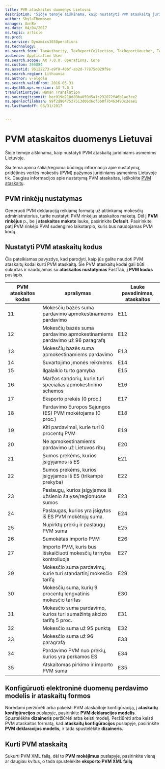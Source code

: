 ```yaml
---
title: PVM ataskaitos duomenys Lietuvai
description: "Šioje temoje aiškinama, kaip nustatyti PVM ataskaitą juridiniams asmenims Lietuvoje."
author: ShylaThompson
manager: AnnBe
ms.date: 04/04/2017
ms.topic: article
ms.prod: 
ms.service: Dynamics365Operations
ms.technology: 
ms.search.form: TaxAuthority, TaxReportCollection, TaxReportVoucher, TaxTable
audience: Application User
ms.search.scope: AX 7.0.0, Operations, Core
ms.custom: 266884
ms.assetid: 96122273-e9f8-40bf-ab2d-77875d029f9e
ms.search.region: Lithuania
ms.author: v-elgolu
ms.search.validFrom: 2016-05-31
ms.dyn365.ops.version: AX 7.0.1
translationtype: Human Translation
ms.sourcegitcommit: bec019d218d80ba059d5a1c232072f46b1ae3ee2
ms.openlocfilehash: 99f2d9047537513d06d6cf5b8f7b463493c2eae1
ms.lasthandoff: 03/31/2017


---
```


# <a name="vat-statement-details-for-lithuania"></a>PVM ataskaitos duomenys Lietuvai

Šioje temoje aiškinama, kaip nustatyti PVM ataskaitą juridiniams asmenims Lietuvoje.

Šia tema apima šaliai/regionui būdingų informacija apie nustatymą, pridėtinės vertės mokestis (PVM) pažymos juridiniams asmenims Lietuvoje tik. Daugiau informacijos apie nustatymą PVM ataskaitas, ieškokite [PVM ataskaitų](emea-vat-reporting.md).

## <a name="set-up-sales-tax-authorities"></a>PVM rinkėjų nustatymas
Generuoti PVM deklaraciją reikiamą formatą už atitinkamą mokesčių administratorius, turite nustatyti PVM rinkėjus ataskaitos maketą. Dėl į **PVM rinkėjus** p., be į **ataskaitos maketo** lauke, pasirinkite **Default**. Pasirinkite patį PVM rinkėjo PVM sudengimo laikotarpio, kuris bus naudojamas PVM kodų.

## <a name="set-up-sales-tax-reporting-codes"></a>Nustatyti PVM ataskaitų kodus
Čia pateikiamas pavyzdys, kad parodyti, kaip jūs galite naudoti PVM ataskaitų kodai kurti PVM ataskaitą. Šie PVM ataskaitų kodai gali būti sukurtas ir naudojamas su **ataskaitos nustatymas** FastTab, į **PVM kodus** puslapis.

| PVM ataskaitos kodas | aprašymas                                                           | Lauke pavadinimas, ataskaitos |
|--------------------------|-----------------------------------------------------------------------|------------------------|
| 11                       | Mokesčių bazės suma pardavimo apmokestinamiems pardavimo                                | E11                    |
| 12                       | Mokesčių bazės suma pardavimo apmokestinamiems pardavimo už 96 paragrafą               | E12                    |
| 13                       | Mokesčių bazės suma apmokestinamiems pardavimo                                  | E13                    |
| 14                       | Suvartojimo įmonės reikmėms                                  | E14                    |
| 15                       | Ilgalaikio turto gamyba                                                | E15                    |
| 16                       | Maržos sandorių, kurie turi specialias apmokestinimo schemos                   | E16                    |
| 17                       | Eksporto prekės (0 proc.)                                           | E17                    |
| 18                       | Pardavimo Europos Sąjungos (ES) PVM mokėtojams (0 proc.)                   | E18                    |
| 19                       | Kiti pardavimai, kurie turi 0 procentų PVM                                   | E19                    |
| 20                       | Ne apmokestinamiems pardavimo už Lietuvos ribų                          | E20                    |
| 21                       | Sumos prekėms, kurios įsigyjamos iš ES                        | E21                    |
| 22                       | Sumos prekėms, kurios įsigyjamos iš ES (trikampė prekyba)     | E22                    |
| 23                       | Paslaugų, kurios įsigyjamos iš užsienio šalyse/regionuose sumos  | E23                    |
| 24                       | Paslaugas, kurios yra įsigytos iš ES PVM mokėtojų suma.             | E24                    |
| 25                       | Nupirktų prekių ir paslaugų PVM suma                            | E25                    |
| 26                       | Sumokėtas importo PVM                                                       | E26                    |
| 27                       | Importo PVM, kuris bus išskaičiuoti mokesčių tarnyba kontroliuoja | E27                    |
| 29                       | Mokesčio suma pardavimų, kurie turi standartinį mokesčio tarifą                     | E29                    |
| 30                       | Mokesčių suma, kurių 9 procentų lengvatinis mokesčio tarifas         | E30                    |
| 31                       | Mokesčio suma pardavimo, kurios turi sumažintą akcizo tarifą 5 proc.         | E31                    |
| 32                       | Mokesčio suma už 95 punktą                                  | E32                    |
| 33                       | Mokesčio suma už 96 paragrafą                                  | E33                    |
| 34                       | Pardavimo PVM nuo prekių, kurios yra perkamos ES                       | E34                    |
| 35                       | Atskaitomas pirkimo ir importo PVM suma                             | E35                    |

## <a name="configure-the-electronic-reporting-model-and-format-for-the-report"></a>Konfigūruoti elektroninė duomenų perdavimo modelis ir ataskaitų formos
Norėdami peržiūrėti arba pakeisti PVM ataskaitoje konfigūraciją, į **ataskaitų konfigūracijos** puslapyje, pasirinkite **PVM deklaracijos modelis**. Spustelėkite **dizaineris** peržiūrėti arba keisti modelį. Peržiūrėti arba keisti PVM ataskaitos formatą, kad **ataskaitų konfigūracijos** puslapyje, pasirinkite **PVM deklaracijos modelis**, ir tada spustelėkite **dizaineris**.

## <a name="generate-a-vat-statement"></a>Kurti PVM ataskaitą
Sukurti PVM XML failą, dėl to **PVM mokėjimus** puslapyje, pasirinkite vieną ar daugiau kvitus, o tada spustelėkite **eksporto PVM XML failą**.


